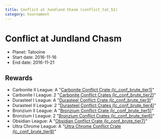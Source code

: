 ```yaml
---
title: Conflict at Jundland Chasm (conflict_tat_51)
category: tournament
---
```

# Conflict at Jundland Chasm

  * Planet: Tatooine
  * Start date: 2016-11-16
  * End date: 2016-11-21

## Rewards

  * Carbonite II League: A "[Carbonite Conflict Crate (lc_conf_brute_tier1)](lc_conf_brute_tier1.html)"
  * Carbonite I League: 2 "[Carbonite Conflict Crates (lc_conf_brute_tier2)](lc_conf_brute_tier2.html)"
  * Durasteel I League: A "[Durasteel Conflict Crate (lc_conf_brute_tier3)](lc_conf_brute_tier3.html)"
  * Durasteel II League: 2 "[Durasteel Conflict Crates (lc_conf_brute_tier4)](lc_conf_brute_tier4.html)"
  * Bronzium II League: A "[Bronzium Conflict Crate (lc_conf_brute_tier5)](lc_conf_brute_tier5.html)"
  * Bronzium I League: 2 "[Bronzium Conflict Crates (lc_conf_brute_tier6)](lc_conf_brute_tier6.html)"
  * Obsidian League: A "[Obsidian Conflict Crate (lc_conf_brute_tier7)](lc_conf_brute_tier7.html)"
  * Ultra Chrome League: A "[Ultra Chrome Conflict Crate (lc_conf_brute_tier8)](lc_conf_brute_tier8.html)"
